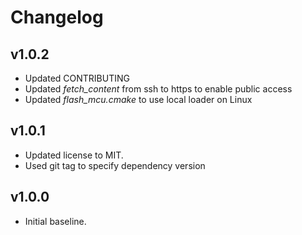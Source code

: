 # Changelog

## v1.0.2
- Updated CONTRIBUTING
- Updated *fetch_content* from ssh to https to enable public access
- Updated *flash_mcu.cmake* to use local loader on Linux

## v1.0.1
- Updated license to MIT.
- Used git tag to specify dependency version

## v1.0.0
- Initial baseline.
